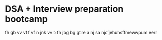 # DSA + Interview preparation bootcamp
fh  gb
vv
vf f
vf
n  jnk
vv
 b 
fh
jbg
bg
gt
re
a
nj
sa
njcfjehuhsffmewwpum eerr
